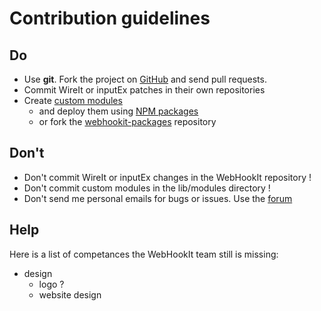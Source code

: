 # Contribution guidelines

## Do

 * Use **git**. Fork the project on [GitHub](http://github.com/neyric/webhookit) and send pull requests.
 * Commit WireIt or inputEx patches in their own repositories
 * Create [custom modules](custom-modules.html) 
   * and deploy them using [NPM packages](custom-modules-packages.html)
   * or fork the [webhookit-packages](http://github.com/neyric/webhookit-packages) repository
 
## Don't
 
 * Don't commit WireIt or inputEx changes in the WebHookIt repository !
 * Don't commit custom modules in the lib/modules directory !
 * Don't send me personal emails for bugs or issues. Use the [forum](http://groups.google.com/groups/webhookit/)
 

## Help

Here is a list of competances the WebHookIt team still is missing:

 * design
   * logo ?
   * website design
 
 
<script type="text/javascript">var disqus_shortname = 'contribute';</script>